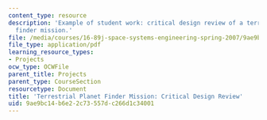 ```yaml
---
content_type: resource
description: 'Example of student work: critical design review of a terrestrial planet
  finder mission.'
file: /media/courses/16-89j-space-systems-engineering-spring-2007/9ae9bc14b6e22c73557dc266d1c34001_presentation_99.pdf
file_type: application/pdf
learning_resource_types:
- Projects
ocw_type: OCWFile
parent_title: Projects
parent_type: CourseSection
resourcetype: Document
title: 'Terrestrial Planet Finder Mission: Critical Design Review'
uid: 9ae9bc14-b6e2-2c73-557d-c266d1c34001
---
```


